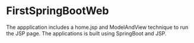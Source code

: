 # FirstSpringBootWeb

The appplication includes a home.jsp and ModelAndView technique to run the JSP page.
The applications is built using SpringBoot and JSP.